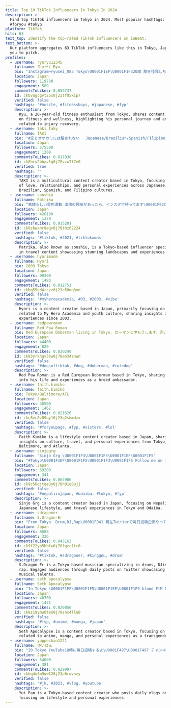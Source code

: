 ```yaml
---
title: Top 10 TikTok Influencers In Tokyo In 2024
description: >-
  Find top TikTok influencers in Tokyo in 2024. Most popular hashtags: #fyp
  #foryou #tokyo.
platform: TikTok
hits: 63
text_top: Identify the top-rated TikTok influencers on inBeat.
text_bottom: >-
  Our platform aggregates 63 TikTok influencers like this in Tokyo, Japan for
  you to pitch.
profiles:
  - username: ryuryu12345
    fullname: りゅー/ Ryu
    bio: "Instagram→ryusei_085 Tokyo\U0001F1EF\U0001F1F520歳 膝を怪我しちゃいました\U0001F9B5"
    location: Japan
    followers: 119700
    engagement: 589
    commentsToLikes: 0.059737
    id: ckbvugcgvt25x0j23tf05kip7
    verified: false
    hashtags: '#muscle, #fitnessboys, #japanese, #fyp'
    description: >-
      Ryu, a 20-year-old fitness enthusiast from Tokyo, shares content focused
      on fitness and wellness, highlighting his personal journey and experiences
      related to injury recovery.
  - username: taki_faky
    fullname: TAKI
    bio: "#恋とオオカミには騙されない　 Japanese/Brazilian/Spanish/Filipino \U0001F495 20 \U0001F4CD Tokyo ❣️"
    location: Japan
    followers: 575500
    engagement: 1208
    commentsToLikes: 0.017038
    id: ck8hry2bhav1q0j78vzw7f7e0
    verified: true
    hashtags: ''
    description: >-
      TAKI is a multicultural content creator based in Tokyo, focusing on themes
      of love, relationships, and personal experiences across Japanese,
      Brazilian, Spanish, and Filipino cultures.
  - username: sonshiu
    fullname: Patrika
    bio: "素晴らしい景色満載 出演の興味があったら、インスタで待ってます\U0001F62C(東京Tokyo） 抖音：东君小宇"
    location: Japan
    followers: 426100
    engagement: 1379
    commentsToLikes: 0.015201
    id: ck8sbwahr8eqv0j78tmz62224
    verified: false
    hashtags: '#tiktok, #2021, #tiktokxmas'
    description: >-
      Patrika, also known as sonshiu, is a Tokyo-based influencer specializing
      in travel content showcasing stunning landscapes and experiences in Japan.
  - username: hyorimade
    fullname: Hyori
    bio: 2003 Tokyo
    location: Japan
    followers: 90200
    engagement: 1483
    commentsToLikes: 0.012751
    id: ckbq55ed4rczz0j23o58mq8yn
    verified: false
    hashtags: '#myheroacademia, #03, #2003, #vibe'
    description: >-
      Hyori is a content creator based in Japan, primarily focusing on themes
      related to My Hero Academia and youth culture, sharing insights and
      experiences since 2003.
  - username: redpawroman
    fullname: Red Paw Roman
    bio: Red European Doberman living in Tokyo. ローマンと申もうします。赤いドーベルマンです。よろしく！
    location: Japan
    followers: 44400
    engagement: 829
    commentsToLikes: 0.030249
    id: ck83yrkhgv36w0j78am34znwn
    verified: false
    hashtags: '#dogsoftiktok, #dog, #doberman, #cutedog'
    description: >-
      Red Paw Roman is a Red European Doberman based in Tokyo, sharing insights
      into his life and experiences as a breed ambassador.
  - username: faith.kimiko
    fullname: faith.kimiko
    bio: Tokyo/Baltimore/ATL
    location: Japan
    followers: 30500
    engagement: 1462
    commentsToLikes: 0.021626
    id: ckc8ec8z89qy10j23q2skmdzx
    verified: false
    hashtags: '#foryoupage, #fyp, #sisters, #lol'
    description: >-
      Faith Kimiko is a lifestyle content creator based in Japan, sharing
      insights on culture, travel, and personal experiences from Tokyo,
      Baltimore, and Atlanta.
  - username: sinjogrg
    fullname: "Sinjo Grg \U0001F1F3\U0001F1F5\U0001F1EF\U0001F1F5"
    bio: "#Tokyo\U0001F1EF\U0001F1F5\U0001F1F3\U0001F1F5 Follow me on Instagram ❤️❤️ insta name : Sinjo grg \U0001F917"
    location: Japan
    followers: 69200
    engagement: 341
    commentsToLikes: 0.065986
    id: ck9c56qjtqe3y0j78h01q0ujj
    verified: false
    hashtags: '#nepaliinjapan, #odaiba, #tokyo, #fyp'
    description: >-
      Sinjo Grg is a content creator based in Japan, focusing on Nepali culture,
      Japanese lifestyle, and travel experiences in Tokyo and Odaiba.
  - username: sdragoner
    fullname: S.Dragon-Er
    bio: "From Tokyo. Drum,DJ,Rap\U0001F941 現在Twitterで毎日投稿企画やってます\U0001F64F RT協力してくれたら助かります\U0001F64F\U0001F62D"
    location: Japan
    followers: 8688
    engagement: 326
    commentsToLikes: 0.045163
    id: ck9f22yb5bbfw0j78lgzc1tr0
    verified: false
    hashtags: '#tiktok, #sdragoner, #kinggnu, #drum'
    description: >-
      S.Dragon-Er is a Tokyo-based musician specializing in drums, DJing, and
      rap. Engages audiences through daily posts on Twitter showcasing his
      musical talents.
  - username: seth_apocalypse
    fullname: Seth Apocalypse
    bio: "In Tokyo \U0001F1EF\U0001F1F5\U0001F1EE\U0001F1F9 blood FtM he/him"
    location: Japan
    followers: 40700
    engagement: 1471
    commentsToLikes: 0.020856
    id: ck8z19ymw0ten0j78snc4llu0
    verified: false
    hashtags: '#fyp, #anime, #manga, #japan'
    description: >-
      Seth Apocalypse is a content creator based in Tokyo, focusing on themes
      related to anime, manga, and personal experiences as a transgender man.
  - username: yuppechan1221
    fullname: ゆいぱん
    bio: "20 Tokyo YouTube18時に毎日投稿するよ\U0001F497\U0001F497 チャンネル登録、高評価よろしくお願いします\U0001F970\U0001F64C"
    location: Japan
    followers: 54000
    engagement: 381
    commentsToLikes: 0.029997
    id: ckbq4o3m9qw120j23p6rwvnzy
    verified: false
    hashtags: '#jk, #2021, #vlog, #youtube'
    description: >-
      Yui Pan is a Tokyo-based content creator who posts daily vlogs on YouTube,
      focusing on lifestyle and personal experiences.
---
```


